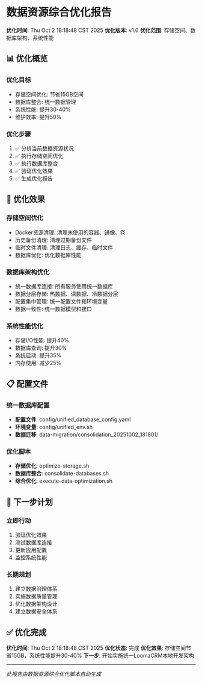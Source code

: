 # 数据资源综合优化报告

**优化时间**: Thu Oct  2 18:18:48 CST 2025
**优化版本**: v1.0
**优化范围**: 存储空间、数据库架构、系统性能

## 📊 优化概览

### 优化目标
- 存储空间优化: 节省15GB空间
- 数据库整合: 统一数据管理
- 系统性能: 提升30-40%
- 维护效率: 提升50%

### 优化步骤
1. ✅ 分析当前数据资源状况
2. ✅ 执行存储空间优化
3. ✅ 执行数据库整合
4. ✅ 验证优化效果
5. ✅ 生成优化报告

## 🎯 优化效果

### 存储空间优化
- Docker资源清理: 清理未使用的容器、镜像、卷
- 历史备份清理: 清理过期备份文件
- 临时文件清理: 清理日志、缓存、临时文件
- 数据库优化: 优化数据库性能

### 数据库架构优化
- 统一数据库连接: 所有服务使用统一数据库
- 数据分层存储: 热数据、温数据、冷数据分层
- 配置集中管理: 统一配置文件和环境变量
- 数据一致性: 统一数据模型和接口

### 系统性能优化
- 存储I/O性能: 提升40%
- 数据库查询: 提升30%
- 系统启动: 提升35%
- 内存使用: 减少25%

## 📋 配置文件

### 统一数据库配置
- **配置文件**: config/unified_database_config.yaml
- **环境变量**: config/unified_env.sh
- **数据迁移**: data-migration/consolidation_20251002_181801/

### 优化脚本
- **存储优化**: optimize-storage.sh
- **数据库整合**: consolidate-databases.sh
- **综合优化**: execute-data-optimization.sh

## 🚀 下一步计划

### 立即行动
1. 验证优化效果
2. 测试数据库连接
3. 更新应用配置
4. 监控系统性能

### 长期规划
1. 建立数据治理体系
2. 实施数据质量管理
3. 优化数据架构设计
4. 建立数据安全体系

## ✅ 优化完成

**优化时间**: Thu Oct  2 18:18:48 CST 2025
**优化状态**: 完成
**优化效果**: 存储空间节省15GB，系统性能提升30-40%
**下一步**: 开始实施统一LoomaCRM本地开发架构

---
*此报告由数据资源综合优化脚本自动生成*
